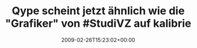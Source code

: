 ---
retweeted: false
source: <a href="http://twitter.com" rel="nofollow">Twitter Web Client</a>
entities:
  hashtags:
  - text: Qype
    indices:
    - '0'
    - '5'
  - text: StudiVZ
    indices:
    - '51'
    - '59'
  - text: farbfoo
    indices:
    - '108'
    - '116'
  symbols: []
  user_mentions: []
  urls: []
display_text_range:
- '0'
- '116'
favorite_count: '0'
id_str: '1253924746'
truncated: false
retweet_count: '0'
id: '1253924746'
created_at: Thu Feb 26 15:23:02 +0000 2009
favorited: false
full_text: '#Qype scheint jetzt ähnlich wie die "Grafiker" von #StudiVZ auf kalibrierte
  Monitore zu verzichten. Schade. #farbfoo'
lang: de
tags:
- Qype
- StudiVZ
- farbfoo
- pesos/twitter
date: '2009-02-26T15:23:02+00:00'
src: https://twitter.com/bascht/status/1253924746
original_url: https://twitter.com/bascht/status/1253924746
type: twitter_tweet
text: '#Qype scheint jetzt ähnlich wie die "Grafiker" von #StudiVZ auf kalibrierte
  Monitore zu verzichten. Schade. #farbfoo'
title: 'Qype scheint jetzt ähnlich wie die "Grafiker" von #StudiVZ auf kalibrie'

---